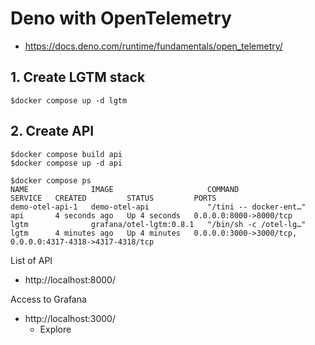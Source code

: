 # Deno with OpenTelemetry
* https://docs.deno.com/runtime/fundamentals/open_telemetry/

## 1. Create LGTM stack
```
$docker compose up -d lgtm
```

## 2. Create API
```
$docker compose build api
$docker compose up -d api

$docker compose ps       
NAME              IMAGE                     COMMAND                  SERVICE   CREATED         STATUS         PORTS
demo-otel-api-1   demo-otel-api             "/tini -- docker-ent…"   api       4 seconds ago   Up 4 seconds   0.0.0.0:8000->8000/tcp
lgtm              grafana/otel-lgtm:0.8.1   "/bin/sh -c /otel-lg…"   lgtm      4 minutes ago   Up 4 minutes   0.0.0.0:3000->3000/tcp, 0.0.0.0:4317-4318->4317-4318/tcp
```

List of API
* http://localhost:8000/

Access to Grafana
* http://localhost:3000/
  * Explore

